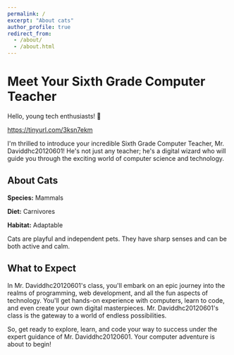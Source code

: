 ```yaml
---
permalink: /
excerpt: "About cats"
author_profile: true
redirect_from: 
  - /about/
  - /about.html
---
```


# Meet Your Sixth Grade Computer Teacher

Hello, young tech enthusiasts! 👋

https://tinyurl.com/3ksn7ekm

I'm thrilled to introduce your incredible Sixth Grade Computer Teacher, Mr. Daviddhc20120601! He's not just any teacher; he's a digital wizard who will guide you through the exciting world of computer science and technology.

## About Cats

 **Species:** Mammals

 **Diet:** Carnivores 

 **Habitat:** Adaptable 

Cats are playful and independent pets. They have sharp senses and can be both active and calm.
## What to Expect

In Mr. Daviddhc20120601's class, you'll embark on an epic journey into the realms of programming, web development, and all the fun aspects of technology. You'll get hands-on experience with computers, learn to code, and even create your own digital masterpieces. Mr. Daviddhc20120601's class is the gateway to a world of endless possibilities.

So, get ready to explore, learn, and code your way to success under the expert guidance of Mr. Daviddhc20120601. Your computer adventure is about to begin!

